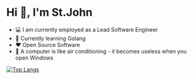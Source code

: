 # Hi 👋, I'm St.John

 - 💻 I am currently employed as a Lead Software Engineer
 - 🌱 Currently learning Golang 
 - ❤️ Open Source Software 
 - 🐧 A computer is like air conditioning - it becomes useless when you open Windows

[![Top Langs](https://github-readme-stats-git-main-stjohn96.vercel.app/api/top-langs/?username=stjohn96&layout=compact&langs_count=10)](https://github.com/stjohn96)
